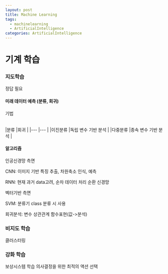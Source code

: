 ```yaml
---
layout: post
title: Machine Learning
tags: 
  - machinelearning
  - ArtificialIntelligence
categories: ArtificialIntelligence
---
```


# 기계 학습

### 지도학습
정답 필요

#### 미래 데이터 예측 (분류, 회귀)

기법
<table>
  </table>
|분류              |회귀                |
|---                |---                |
|이진분류           |독립 변수 기반 분석  |
|다중분류           |종속 변수 기반 분석  |


#### 알고리즘
인공신경망 측면

CNN: 이미지 기반 특징 추출, 차원축소 인식, 예측

RNN: 현재 과거 data고려, 순차 데이터 처리 순환 신경망


벡터기반 측면

SVM: 분류기 class 분류 시 사용

회귀분석: 변수 상관관계 함수표현(값->분석)



### 비지도 학습
클러스터링

### 강화 학습
보상시스템 학습
의사결정을 위한 최적의 액션 선택

